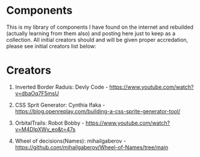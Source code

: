 # Components

This is my library of components I have found on the internet and rebuilded (actually learning from them also) and posting here just to keep as a collection. All initial creators should and will be given proper accredation, please see initial creators list below:

# Creators
1. Inverted Border Raduis: Devly Code - https://www.youtube.com/watch?v=dbaOq7F5msU

2. CSS Sprit Generator: Cynthia Ifaka - https://blog.openreplay.com/building-a-css-sprite-generator-tool/

3. OrbitalTrails: Robot Bobby - https://www.youtube.com/watch?v=M4DlpXWv_eo&t=47s

4. Wheel of decisions(Names): mihailgaberov - https://github.com/mihailgaberov/Wheel-of-Names/tree/main